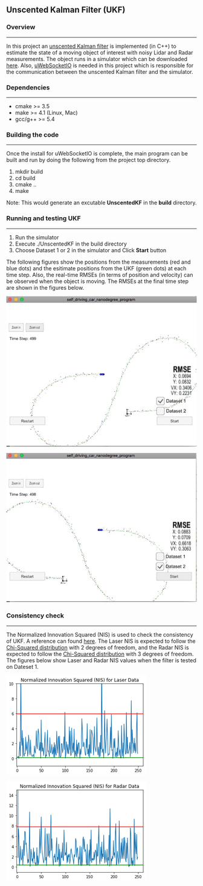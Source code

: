 ## **Unscented Kalman Filter (UKF)**


### Overview

---
In this project an [unscented Kalman filter](http://citeseerx.ist.psu.edu/viewdoc/download?doi=10.1.1.5.2891&rep=rep1&type=pdf) is implemented (in C++) to estimate the state of a moving object of interest with noisy Lidar and Radar measurements. The object runs in a simulator which can be downloaded [here](https://github.com/udacity/self-driving-car-sim/releases). 
Also, [uWebSocketIO](https://github.com/uWebSockets/uWebSockets) is needed in this project which is responsible for the communication between the unscented Kalman filter and the simulator.




### Dependencies
---
* cmake >= 3.5
* make >= 4.1 (Linux, Mac)
* gcc/g++ >= 5.4
 

### Building the code 
---
Once the install for uWebSocketIO is complete, the main program can be built and run by doing the following from the project top directory.

1. mkdir build
2. cd build
3. cmake ..
4. make

Note: This would generate an excutable **UnscentedKF** in the **build** directory.

### Running and testing UKF
---

1. Run the simulator
2. Execute ./UnscentedKF in the build directory 
3. Choose Dataset 1 or 2 in the simulator and Click **Start** button



The following figures show the positions from the measurements (red and blue dots) and the esitimate positions from the UKF (green dots) at each time step.  Also, the real-time RMSEs (in terms of position and velocity) can be observed when the object is moving. The RMSEs at the final time step are shown in the figures below. 

![alt text](./images/ukf-dataset-1.jpg)


![alt text](./images/ukf-dataset-2.jpg)


### Consistency check 
---

The Normalized Innovation Squared (NIS) is used to check the consistency of UKF. A reference can found [here](http://www.robots.ox.ac.uk/~ian/Teaching/Estimation/LectureNotes2.pdf). 
The Laser NIS is expected to follow the [Chi-Squared distribution](https://en.wikipedia.org/wiki/Chi-squared_distribution) with 2 degrees of freedom, and the Radar NIS is expected to
follow the [Chi-Squared distribution](https://en.wikipedia.org/wiki/Chi-squared_distribution) with 3 degrees of freedom.  The figures below show Laser and Radar NIS values when the filter is tested on 
Dateset 1. 

![alt text](./images/nis-laser-1.png)


![alt text](./images/nis-radar-1.png)

